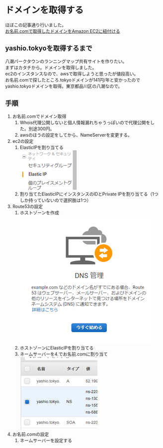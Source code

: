 # ドメインを取得する
ほぼこの記事通り行いました。  
[お名前.comで取得したドメインをAmazon EC2に紐付ける](https://qiita.com/nadonado/items/a7c32c94fef87b7db0d5)  

## yashio.tokyoを取得するまで
八潮パークタウンのランニングマップ共有サイトを作りたい。  
まずはカタチから。ドメインを取得しました。  
ec2のインスタンスなので、awsで取得しようと思ったが値段高い。  
お名前.comで探したところ.tokyoドメインが141円/年と安かったので
yashio.tokyoドメインを取得。東京都品川区の八潮なので。  

## 手順
1. お名前.comでドメイン取得
    1. Whois代理公開しないと個人情報漏れちゃうっぽいので代理公開をした。別途300円。
    2. awsのほうの設定をしてから、NameServerを変更する。
2. ec2の設定
    1. ElasticIPを割り当てる  
    ![ElasticIP](img/elasticip.png)  
    2. 割り当てたElasticIPにインスタンスのIDとPrivate IPを割り当てる（1つしか持っていないので選択肢は1つ）
3. Route53の設定
    1. ホストゾーンを作成  
    ![dnsmanagement](img/dnsmanagement.png)  
    2. ホストゾーンにElasticIPを割り当てる
    3. ネームサーバーを4.でお名前.comに割り当て  
    ![ns](img/nameserver.png)  
4. お名前.comの設定
    1. ネームサーバーを設定する
    